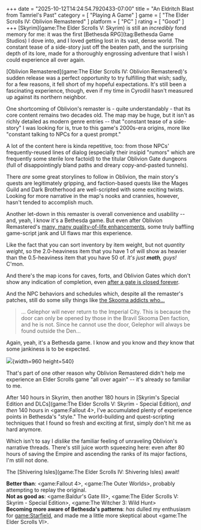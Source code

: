 +++
date = "2025-10-12T14:24:54.7920433-07:00"
title = "An Eldritch Blast from Tamriel's Past"
category = [ "Playing A Game" ]
game = [ "The Elder Scrolls IV: Oblivion Remastered" ]
platform = [ "PC" ]
rating = [ "Good" ]
+++
[Skyrim](game:The Elder Scrolls V: Skyrim) is still an *incredibly* fond memory for me: it was the first [Bethesda RPG](tag:Bethesda Game Studios) I dove into, and I loved getting lost in its vast, dense world. The constant tease of a side-story just off the beaten path, and the surprising depth of its lore, made for a thoroughly engrossing adventure that I wish I could experience all over again.

[Oblivion Remastered](game:The Elder Scrolls IV: Oblivion Remastered)'s sudden release was a perfect opportunity to try fulfilling that wish; sadly, for a few reasons, it fell short of my hopeful expectations. It's still been a fascinating experience, though, even if my time in Cyrodiil hasn't measured up against its northern neighbor.

One shortcoming of Oblivion's remaster is - quite understandably - that its core content remains two decades old. The map may be huge, but it isn't as richly detailed as modern genre entries -- that "constant tease of a side-story" I was looking for is, true to this game's 2000s-era origins, more like "constant talking to NPCs for a quest prompt."

A lot of the content here is kinda repetitive, too: from those NPCs' frequently-reused lines of dialog (especially their insipid "rumors" which are frequently some sterile lore factoid) to the titular Oblivion Gate dungeons (full of disappointingly bland paths and dreary copy-and-pasted tunnels).

There *are* some great storylines to follow in Oblivion, the main story's quests are legitimately gripping, and faction-based quests like the Mages Guild and Dark Brotherhood are well-scripted with some exciting twists. Looking for more narrative in the map's nooks and crannies, however, hasn't tended to accomplish much.

Another let-down in this remaster is overall convenience and usability -- and, yeah, I know it's a Bethesda game. But even after Oblivion Remastered's [many, many quality-of-life enhancements](https://en.uesp.net/wiki/Oblivion:Remastered_Changes), some truly baffling game-script jank and UI flaws mar this experience.

Like the fact that you can sort inventory by item weight, but not *quantity weight*, so the 2.0-heaviness item that you have 1 of will show as heavier than the 0.5-heaviness item that you have 50 of. *It's just **math**, guys!* C'mon.

And there's the map icons for caves, forts, and Oblivion Gates which don't show any indication of completion, even [after a gate is closed forever](https://steamcommunity.com/app/2623190/discussions/0/604154270792667705/#c604154444533287995).

And the NPC behaviors and schedules which, despite all the remaster's patches, still do some silly things like [the Skooma addicts who...](https://en.uesp.net/wiki/Oblivion:Gelephor)

> ... Gelephor will never return to the Imperial City. This is because the door can only be opened by those in the Bravil Skooma Den faction, and he is not. Since he cannot use the door, Gelephor will always be found outside the Den...

Again, yeah, it's a Bethesda game. I know and you know and *they* know that some jankiness is to be expected.

![]($SiteBaseURL$the-elder-scrolls-iv-oblivion-remastered_put-things-in-barrels.png){width=960 height=540}

That's part of one other reason why Oblivion Remastered didn't help me experience an Elder Scrolls game "all over again" -- it's already so familiar to me.

After 140 hours in Skyrim, then another 180 hours in [Skyrim's Special Edition and DLCs](game:The Elder Scrolls V: Skyrim - Special Edition), *and then* 140 hours in <game:Fallout 4>, I've accumulated plenty of experience points in Bethesda's "style." The world-building and quest-scripting techniques that I found so fresh and exciting at first, simply don't hit me as hard anymore.

Which isn't to say I *dislike* the familiar feeling of unraveling Oblivion's narrative threads. There's still juice worth squeezing here: even after 80 hours of saving the Empire and ascending the ranks of its major factions, I'm still not done.

The [Shivering Isles](game:The Elder Scrolls IV: Shivering Isles) await!

**Better than**: <game:Fallout 4>, <game:The Outer Worlds>, probably attempting to replay the original.  
**Not as good as**: <game:Baldur's Gate III>, <game:The Elder Scrolls V: Skyrim - Special Edition>, <game:The Witcher 3: Wild Hunt>  
**Becoming more aware of Bethesda's patterns**: *has* dulled my enthusiasm for <game:Starfield>, and made me a little more skeptical about <game:The Elder Scrolls VI>.
